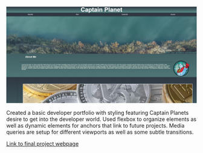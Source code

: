 ![Screenshot of final project](./assets/updated-screen-grab.PNG)

Created a basic developer portfolio with styling featuring Captain Planets desire to get into the developer world. Used flexbox to organize elements as well as dynamic elements for anchors that link to future projects. Media queries are setup for different viewports as well as some subtle transitions.

[Link to final project webpage](https://confusedicarus.github.io/02-css-developer-portfolio/)

